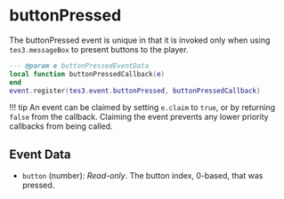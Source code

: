 # buttonPressed

The buttonPressed event is unique in that it is invoked only when using `tes3.messageBox` to present buttons to the player.

```lua
--- @param e buttonPressedEventData
local function buttonPressedCallback(e)
end
event.register(tes3.event.buttonPressed, buttonPressedCallback)
```

!!! tip
	An event can be claimed by setting `e.claim` to `true`, or by returning `false` from the callback. Claiming the event prevents any lower priority callbacks from being called.

## Event Data

* `button` (number): *Read-only*. The button index, 0-based, that was pressed.

